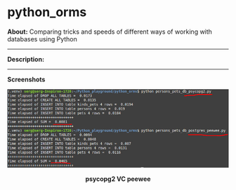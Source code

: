 # python_orms



**About:** Comparing tricks and speeds of different ways of working with databases using Python

<hr>

**Description:** 

<hr>

**Screenshots**

<p align="center">
  <img width = "800" src="screenshots/psycopg2_VC_peewee.jpg"/>
<p align="center"><b>psycopg2 VC peewee</b><p align="center">
</p>
